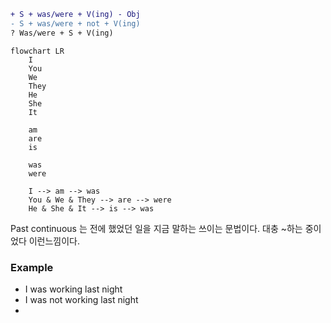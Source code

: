 ```diff
+ S + was/were + V(ing) - Obj
- S + was/were + not + V(ing)
? Was/were + S + V(ing)
```

```mermaid
flowchart LR
	I
	You
	We
	They
	He
	She
	It
	
	am
	are
	is
	
	was
	were

	I --> am --> was
	You & We & They --> are --> were
	He & She & It --> is --> was
```

Past continuous 는 전에 했었던 일을 지금 말하는 쓰이는 문법이다. 대충 ~하는 중이었다 이런느낌이다.

### Example
-  I was working last night
-  I was not working last night
- 